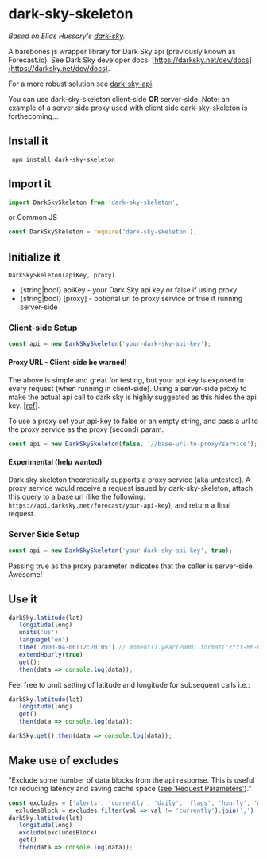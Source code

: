 # dark-sky-skeleton

*Based on Elias Hussary's [dark-sky](https://github.com/eliash91/dark-sky).*

A barebones js wrapper library for Dark Sky api (previously known as Forecast.io). See Dark Sky developer docs: [https://darksky.net/dev/docs](https://darksky.net/dev/docs).

For a more robust solution see [dark-sky-api](https://github.com/deanbot/dark-sky-api).

You can use dark-sky-skeleton client-side __OR__ server-side. Note: an example of a server side proxy used with client side dark-sky-skeleton is forthecoming...

## Install it

```
 npm install dark-sky-skeleton
```

## Import it

```javascript
import DarkSkySkeleton from 'dark-sky-skeleton';
```

or Common JS

```javascript
const DarkSkySkeleton = require('dark-sky-skeleton');
```

## Initialize it

`DarkSkySkeleton(apiKey, proxy)`
- {string|bool} apiKey - your Dark Sky api key or false if using proxy
- {string|bool} [proxy] - optional url to proxy service or true if running server-side

### Client-side Setup

```javascript
const api = new DarkSkySkeleton('your-dark-sky-api-key');
```

#### Proxy URL - Client-side be warned!

The above is simple and great for testing, but your api key is exposed in every request (when running in client-side). Using a server-side proxy to make the actual api call to dark sky is highly suggested as this hides the api key. [[ref](https://darksky.net/dev/docs/faq#cross-origin)]. 

To use a proxy set your api-key to false or an empty string, and pass a url to the proxy service as the proxy (second) param.

```javascript
const api = new DarkSkySkeleton(false, '//base-url-to-proxy/service');
```

#### Experimental (help wanted)

Dark sky skeleton theoretically supports a proxy service (aka untested). A proxy service would receive a request issued by dark-sky-skeleton, attach this query to a base uri (like the following: `https://api.darksky.net/forecast/your-api-key`), and return a final request.

### Server Side Setup

```javascript
const api = new DarkSkySkeleton('your-dark-sky-api-key', true);
```

Passing true as the proxy parameter indicates that the caller is server-side. Awesome!

## Use it

```javascript
darkSky.latitude(lat)
  .longitude(long)
  .units('us')
  .language('en')
  .time('2000-04-06T12:20:05') // moment().year(2000).format('YYYY-MM-DDTHH:mm:ss')
  .extendHourly(true)
  .get();
  .then(data => console.log(data));
```

Feel free to omit setting of latitude and longitude for subsequent calls i.e.:

```javascript
darkSky.latitude(lat)
  .longitude(long)
  .get()
  .then(data => console.log(data));

darkSky.get().then(data => console.log(data));
```

## Make use of excludes

"Exclude some number of data blocks from the api response. This is useful for reducing latency and saving cache space ([see 'Request Parameters'](https://darksky.net/dev/docs/forecast))."

```javascript
const excludes = ['alerts', 'currently', 'daily', 'flags', 'hourly', 'minutely'],
  exludesBlock = excludes.filter(val => val != 'currently').join(',')
darkSky.latitude(lat)
  .longitude(long)
  .exclude(excludesBlock)
  .get()
  .then(data => console.log(data));
```
